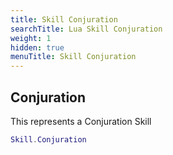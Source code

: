 ```yaml
---
title: Skill Conjuration
searchTitle: Lua Skill Conjuration
weight: 1
hidden: true
menuTitle: Skill Conjuration
---
```

## Conjuration

This represents a Conjuration Skill
```lua
Skill.Conjuration
```